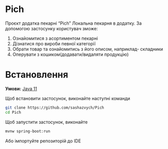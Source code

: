 # Pich

Проєкт додатка пекарні “Pich”
Локальна пекарня в додатку.
За допомогою застосунку користувач зможе:
1. Ознайомитися з асортиментом пекарні
2. Дізнатися про вироби певної категорії
3. Обрати товар та ознайомитись з його описом, наприклад-
складники
4. Оперувати з кошиком(додавати/видаляти продукцію)

# Встановлення
**Умови:** [Java 11](https://www.oracle.com/cis/java/technologies/javase/jdk11-archive-downloads.html)

Щоб встановити застосунок, виконайте наступні команди
```bash
git clone https://github.com/sashazvych/Pich
cd Pich
```
Щоб запустити застосунок, виконайте
```bash
mvnw spring-boot:run
```
Або імпортуйте репозиторій до IDE